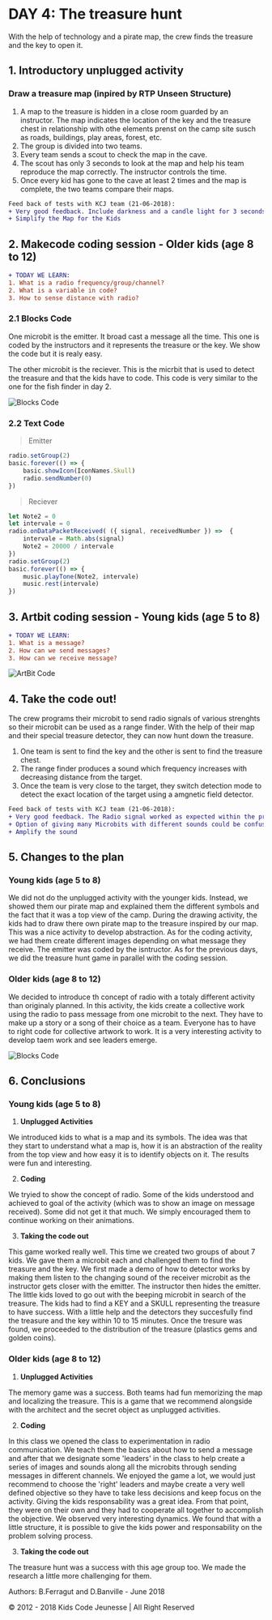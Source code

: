 # DAY 4: The treasure hunt

With the help of technology and a pirate map, the crew finds the treasure and the key to open it.

## 1. Introductory unplugged activity

### Draw a treasure map (inpired by RTP Unseen Structure)

1) A map to the treasure is hidden in a close room guarded by an instructor. The map indicates the location of the key and the treasure chest in relationship with othe elements prenst on the camp site susch as roads, buildings, play areas, forest, etc.
2) The group is divided into two teams. 
3) Every team sends a scout to check the map in the cave. 
4) The scout has only 3 seconds to look at the map and help his team reproduce the map correctly. The instructor controls the time.
5) Once every kid has gone to the cave at least 2 times and the map is complete, the two teams compare their maps.

```diff
Feed back of tests with KCJ team (21-06-2018): 
+ Very good feedback. Include darkness and a candle light for 3 seconds to visualize maps.
+ Simplify the Map for the Kids
```

## 2. Makecode coding session - Older kids (age 8 to 12)



```diff
+ TODAY WE LEARN:
1. What is a radio frequency/group/channel?
2. What is a variable in code?
3. How to sense distance with radio?
```

### 2.1 Blocks Code

One microbit is the emitter. It broad cast a message all the time. This one is coded by the instructors and it represents the treasure or the key. We show the code but it is realy easy.

The other microbit is the reciever. This is the micrbit that is used to detect the treasure and that the kids have to code. This code is very similar to the one for the fish finder in day 2.

![Blocks Code](./images/Day4-blocks.png)

### 2.2 Text Code
> Emitter
```javascript
radio.setGroup(2)
basic.forever(() => {
    basic.showIcon(IconNames.Skull)
    radio.sendNumber(0)
})
```
>Reciever
```javascript
let Note2 = 0
let intervale = 0
radio.onDataPacketReceived( ({ signal, receivedNumber }) =>  {
    intervale = Math.abs(signal)
    Note2 = 20000 / intervale
})
radio.setGroup(2)
basic.forever(() => {
    music.playTone(Note2, intervale)
    music.rest(intervale)
})
```

## 3. Artbit coding session - Young kids (age 5 to 8)

```diff
+ TODAY WE LEARN:
1. What is a message?  
2. How can we send messages?
3. How can we receive message?
```

![ArtBit Code](./images/ArtBit/Day4.jpg)

## 4. Take the code out!

The crew programs their microbit to send radio signals of various strenghts so their microbit can be used as a range finder. With the help of their map and their special treasure detector, they can now hunt down the treasure.

1) One team is sent to find the key and the other is sent to find the treasure chest.
2) The range finder produces a sound which frequency increases with decreasing distance from the target. 
3) Once the team is very close to the target, they switch detection mode to detect the exact location of the target using a amgnetic field detector.

```diff
Feed back of tests with KCJ team (21-06-2018): 
+ Very good feedback. The Radio signal worked as expected within the programmed ranges.
+ Option of giving many Microbits with different sounds could be confusing.
+ Amplify the sound
```
## 5. Changes to the plan

### Young kids (age 5 to 8)

We did not do the unplugged activity with the younger kids. Instead, we showed them our pirate map and explained them the different symbols and the fact that it was a top view of the camp. During the drawing activity, the kids had to draw there own pirate map to the treasure inspired by our map. This was a nice activity to develop abstraction. As for the coding activity, we had them create different images depending on what message they receive. The emitter was coded by the isntructor. As for the previous days, we did the treasure hunt game in parallel with the coding session.   

### Older kids (age 8 to 12)

We decided to introduce th concept of radio with a totaly different activity than originaly planned. In this activity, the kids create a collective work using the radio to pass message from one microbit to the next. They have to make up a story or a song of their choice as a team. Everyone has to have to right code for collective artwork to work. It is a very interesting activity to develop taem work and see leaders emerge.

![Blocks Code](./images/Day4-collective-blocks.png)

## 6. Conclusions 

### Young kids (age 5 to 8)
1. **Unplugged Activities**

We introduced kids to what is a map and its symbols. The idea was that they start to understand what a map is, how it is an abstraction of the reality from the top view and how easy it is to identify objects on it. The results were fun and interesting.

2. **Coding**

We tryied to show the concept of radio. Some of the kids understood and achieved to goal of the activity (which was to show an image on message received). Some did not get it that much. We simply encouraged them to continue working on their animations.

3. **Taking the code out**

This game worked really well. This time we created two groups of about 7 kids. We gave them a microbit each and challenged them to find the treasure and the key. We first made a demo of how to detector works by making them listen to the changing sound of the receiver microbit as the instructor gets closer with the emitter. The instructor then hides the emitter. The little kids loved to go out with the beeping microbit in search of the treasure. The kids had to find a KEY and a SKULL representing the treasure to have success. With a little help and the detectors they succesfully find the treasure and the key within 10 to 15 minutes. Once the tresure was found, we proceeded to the distribution of the treasure (plastics gems and golden coins).

### Older kids (age 8 to 12)
1. **Unplugged Activities**

The memory game was a success. Both teams had fun memorizing the map and localizing the treasure. This is a game that we recommend alongside with the architect and the secret object as unplugged activities.

2. **Coding**

In this class we opened the class to experimentation in radio communication. We teach them the basics about how to send a message and after that we designate some 'leaders' in the class to help create a series of images and sounds along all the microbits through sending messages in different channels. We enjoyed the game a lot, we would just recommend to choose the 'right' leaders and maybe create a very well defined objective so they have to take less decisions and keep focus on the activity. Giving the kids responsability was a great idea. From that point, they were on their own and they had to cooperate all together to accomplish the objective. We observed very interesting dynamics. We found that with a little structure, it is possible to give the kids power and responsability on the problem solving process.

3. **Taking the code out**

The treasure hunt was a success with this age group too. We made the research a little more challenging for them.



Authors: B.Ferragut and D.Banville - June 2018

© 2012 - 2018 Kids Code Jeunesse | All Right Reserved

